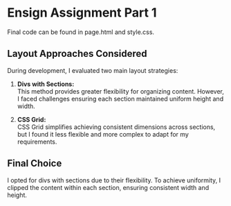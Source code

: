 # Ensign Assignment Part 1

Final code can be found in page.html and style.css.

## Layout Approaches Considered

During development, I evaluated two main layout strategies:

1. **Divs with Sections:**  
    This method provides greater flexibility for organizing content. However, I faced challenges ensuring each section maintained uniform height and width.

2. **CSS Grid:**  
    CSS Grid simplifies achieving consistent dimensions across sections, but I found it less flexible and more complex to adapt for my requirements.

## Final Choice

I opted for divs with sections due to their flexibility. To achieve uniformity, I clipped the content within each section, ensuring consistent width and height.
